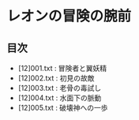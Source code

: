 # レオンの冒険の腕前

## 目次
* [12]001.txt : 冒険者と翼妖精
* [12]002.txt : 初見の故敵
* [12]003.txt : 老骨の毒試し
* [12]004.txt : 水面下の脈動
* [12]005.txt : 破壊神への一歩
